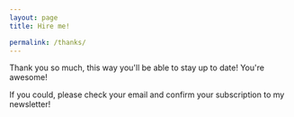 ```yaml
---
layout: page
title: Hire me!

permalink: /thanks/
---
```

Thank you so much, this way you'll be able to stay up to date! You're awesome!

If you could, please check your email and confirm your subscription to my newsletter!
